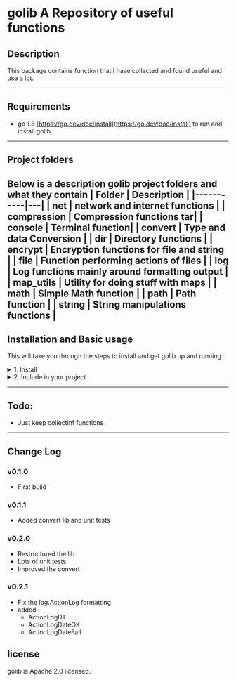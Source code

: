 # golib A Repository of useful functions

## Description
This package contains function that I have collected and found useful and use a lot.


---

## Requirements
* go 1.8 [https://go.dev/doc/install](https://go.dev/doc/install) to run and install golib

---

## Project folders
Below is a description golib project folders and what they contain
|   Folder        | Description  | 
|-----------|---|
| net    | network and internet functions  |
| compression      | Compression functions tar|
| console      | Terminal function|
| convert      | Type and data Conversion  |
| dir      | Directory functions |
| encrypt      | Encryption functions for file and string |
| file      | Function performing actions of files |
| log      | Log functions mainly around formatting output |
| map_utils      | Utility for doing stuff with maps |
| math      | Simple Math function |
| path      | Path function  |
| string      | String manipulations functions |
---

## Installation and Basic usage
This will take you through the steps to install and get golib up and running.
<details>
<summary>1. Install</summary>

Once you have installed golang you can run the following command to get golib
```bash
go get github.com/Mrpye/golib
```
</details>

<details>
<summary>2. Include in your project</summary>

```go
    include github.com/Mrpye/golib
```
</details>

---


## Todo: 
- Just keep collectinf functions
---

## Change Log
### v0.1.0
- First build

### v0.1.1
- Added convert lib and unit tests

### v0.2.0
- Restructured the lib 
- Lots of unit tests
- Improved the convert

### v0.2.1
- Fix the log.ActionLog formatting
- added:
    - ActionLogDT
    - ActionLogDateOK
    - ActionLogDateFail



## license
golib is Apache 2.0 licensed.
